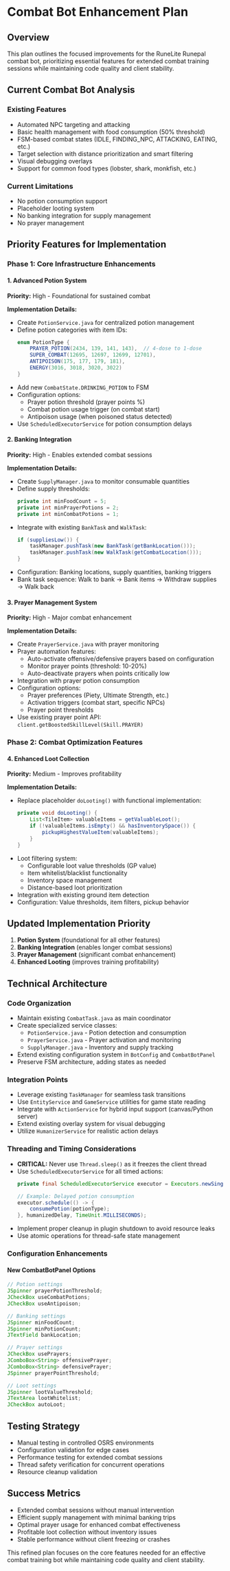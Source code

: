 # Combat Bot Enhancement Plan

## Overview
This plan outlines the focused improvements for the RuneLite Runepal combat bot, prioritizing essential features for extended combat training sessions while maintaining code quality and client stability.

## Current Combat Bot Analysis

### Existing Features
- Automated NPC targeting and attacking
- Basic health management with food consumption (50% threshold)
- FSM-based combat states (IDLE, FINDING_NPC, ATTACKING, EATING, etc.)
- Target selection with distance prioritization and smart filtering
- Visual debugging overlays
- Support for common food types (lobster, shark, monkfish, etc.)

### Current Limitations
- No potion consumption support
- Placeholder looting system
- No banking integration for supply management
- No prayer management

## Priority Features for Implementation

### Phase 1: Core Infrastructure Enhancements

#### 1. Advanced Potion System
**Priority:** High - Foundational for sustained combat

**Implementation Details:**
- Create `PotionService.java` for centralized potion management
- Define potion categories with item IDs:
  ```java
  enum PotionType {
      PRAYER_POTION(2434, 139, 141, 143),  // 4-dose to 1-dose
      SUPER_COMBAT(12695, 12697, 12699, 12701),
      ANTIPOISON(175, 177, 179, 181),
      ENERGY(3016, 3018, 3020, 3022)
  }
  ```
- Add new `CombatState.DRINKING_POTION` to FSM
- Configuration options:
  - Prayer potion threshold (prayer points %)
  - Combat potion usage trigger (on combat start)
  - Antipoison usage (when poisoned status detected)
- Use `ScheduledExecutorService` for potion consumption delays

#### 2. Banking Integration
**Priority:** High - Enables extended combat sessions

**Implementation Details:**
- Create `SupplyManager.java` to monitor consumable quantities
- Define supply thresholds:
  ```java
  private int minFoodCount = 5;
  private int minPrayerPotions = 2;
  private int minCombatPotions = 1;
  ```
- Integrate with existing `BankTask` and `WalkTask`:
  ```java
  if (suppliesLow()) {
      taskManager.pushTask(new BankTask(getBankLocation()));
      taskManager.pushTask(new WalkTask(getCombatLocation()));
  }
  ```
- Configuration: Banking locations, supply quantities, banking triggers
- Bank task sequence: Walk to bank → Bank items → Withdraw supplies → Walk back

#### 3. Prayer Management System
**Priority:** High - Major combat enhancement

**Implementation Details:**
- Create `PrayerService.java` with prayer monitoring
- Prayer automation features:
  - Auto-activate offensive/defensive prayers based on configuration
  - Monitor prayer points (threshold: 10-20%)
  - Auto-deactivate prayers when points critically low
- Integration with prayer potion consumption
- Configuration options:
  - Prayer preferences (Piety, Ultimate Strength, etc.)
  - Activation triggers (combat start, specific NPCs)
  - Prayer point thresholds
- Use existing prayer point API: `client.getBoostedSkillLevel(Skill.PRAYER)`

### Phase 2: Combat Optimization Features

#### 4. Enhanced Loot Collection
**Priority:** Medium - Improves profitability

**Implementation Details:**
- Replace placeholder `doLooting()` with functional implementation:
  ```java
  private void doLooting() {
      List<TileItem> valuableItems = getValuableLoot();
      if (!valuableItems.isEmpty() && hasInventorySpace()) {
          pickupHighestValueItem(valuableItems);
      }
  }
  ```
- Loot filtering system:
  - Configurable loot value thresholds (GP value)
  - Item whitelist/blacklist functionality
  - Inventory space management
  - Distance-based loot prioritization
- Integration with existing ground item detection
- Configuration: Value thresholds, item filters, pickup behavior

## Updated Implementation Priority

1. **Potion System** (foundational for all other features)
2. **Banking Integration** (enables longer combat sessions)
3. **Prayer Management** (significant combat enhancement)
4. **Enhanced Looting** (improves training profitability)

## Technical Architecture

### Code Organization
- Maintain existing `CombatTask.java` as main coordinator
- Create specialized service classes:
  - `PotionService.java` - Potion detection and consumption
  - `PrayerService.java` - Prayer activation and monitoring
  - `SupplyManager.java` - Inventory and supply tracking
- Extend existing configuration system in `BotConfig` and `CombatBotPanel`
- Preserve FSM architecture, adding states as needed

### Integration Points
- Leverage existing `TaskManager` for seamless task transitions
- Use `EntityService` and `GameService` utilities for game state reading
- Integrate with `ActionService` for hybrid input support (canvas/Python server)
- Extend existing overlay system for visual debugging
- Utilize `HumanizerService` for realistic action delays

### Threading and Timing Considerations
- **CRITICAL:** Never use `Thread.sleep()` as it freezes the client thread
- Use `ScheduledExecutorService` for all timed actions:
  ```java
  private final ScheduledExecutorService executor = Executors.newSingleThreadScheduledExecutor();
  
  // Example: Delayed potion consumption
  executor.schedule(() -> {
      consumePotion(potionType);
  }, humanizedDelay, TimeUnit.MILLISECONDS);
  ```
- Implement proper cleanup in plugin shutdown to avoid resource leaks
- Use atomic operations for thread-safe state management

### Configuration Enhancements

#### New CombatBotPanel Options
```java
// Potion settings
JSpinner prayerPotionThreshold;
JCheckBox useCombatPotions;
JCheckBox useAntipoison;

// Banking settings  
JSpinner minFoodCount;
JSpinner minPotionCount;
JTextField bankLocation;

// Prayer settings
JCheckBox usePrayers;
JComboBox<String> offensivePrayer;
JComboBox<String> defensivePrayer;
JSpinner prayerPointThreshold;

// Loot settings
JSpinner lootValueThreshold;
JTextArea lootWhitelist;
JCheckBox autoLoot;
```

## Testing Strategy
- Manual testing in controlled OSRS environments
- Configuration validation for edge cases
- Performance testing for extended combat sessions
- Thread safety verification for concurrent operations
- Resource cleanup validation

## Success Metrics
- Extended combat sessions without manual intervention
- Efficient supply management with minimal banking trips
- Optimal prayer usage for enhanced combat effectiveness
- Profitable loot collection without inventory issues
- Stable performance without client freezing or crashes

This refined plan focuses on the core features needed for an effective combat training bot while maintaining code quality and client stability.